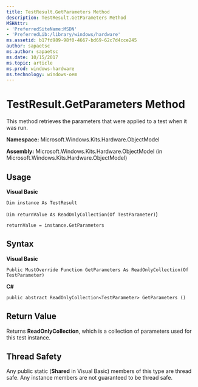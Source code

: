 ```yaml
---
title: TestResult.GetParameters Method
description: TestResult.GetParameters Method
MSHAttr:
- 'PreferredSiteName:MSDN'
- 'PreferredLib:/library/windows/hardware'
ms.assetid: b17fd989-98f0-4667-bd69-62c7d4cce245
author: sapaetsc
ms.author: sapaetsc
ms.date: 10/15/2017
ms.topic: article
ms.prod: windows-hardware
ms.technology: windows-oem
---
```


# TestResult.GetParameters Method


This method retrieves the parameters that were applied to a test when it was run.

**Namespace:** Microsoft.Windows.Kits.Hardware.ObjectModel

**Assembly:** Microsoft.Windows.Kits.Hardware.ObjectModel (in Microsoft.Windows.Kits.Hardware.ObjectModel)

## <span id="Usage"></span><span id="usage"></span><span id="USAGE"></span>Usage


**Visual Basic**

`Dim instance As TestResult`

`Dim returnValue As ReadOnlyCollection(Of TestParameter)`)

`returnValue = instance.GetParameters`

## <span id="Syntax"></span><span id="syntax"></span><span id="SYNTAX"></span>Syntax


**Visual Basic**

`Public MustOverride Function GetParameters As ReadOnlyCollection(Of TestParameter)`

**C#**

`public abstract ReadOnlyCollection<TestParameter> GetParameters ()`

## <span id="Return_Value"></span><span id="return_value"></span><span id="RETURN_VALUE"></span>Return Value


Returns **ReadOnlyCollection**, which is a collection of parameters used for this test instance.

## <span id="Thread_Safety"></span><span id="thread_safety"></span><span id="THREAD_SAFETY"></span>Thread Safety


Any public static (**Shared** in Visual Basic) members of this type are thread safe. Any instance members are not guaranteed to be thread safe.

 

 






